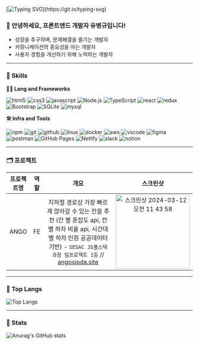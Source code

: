 
<!--
**WhyBusyy/WhyBusyy** is a ✨ _special_ ✨ repository because its `README.md` (this file) appears on your GitHub profile.

Here are some ideas to get you started:

- 🔭 I’m currently working on ...
- 🌱 I’m currently learning ...
- 👯 I’m looking to collaborate on ...
- 🤔 I’m looking for help with ...
- 💬 Ask me about ...
- 📫 How to reach me: ...
- 😄 Pronouns: ...
- ⚡ Fun fact: ...
-->

<!-- Header -->

[![Typing SVG](https://readme-typing-svg.herokuapp.com?font=Fira+Code&weight=900&size=30&pause=1000&color=24B5F7&vCenter=true&random=false&width=400&lines=%F0%9F%91%8B+Hello+World!)](https://git.io/typing-svg)

### 🙇 안녕하세요, 프론트엔드 개발자 유병규입니다!

* 성장을 추구하며, 문제해결을 즐기는 개발자
* 커뮤니케이션의 중요성을 아는 개발자
* 사용자 경험을 개선하기 위해 노력하는 개발자
  
<!-- Body -->

---  
### 🦾 Skills

**🧑‍💻 Lang and Frameworks**  

![html5](https://img.shields.io/badge/html5-E34F26.svg?&style=for-the-badge&logo=html5&logoColor=white)
![css3](https://img.shields.io/badge/css3-1572B6.svg?&style=for-the-badge&logo=css3&logoColor=white)
![javascript](https://img.shields.io/badge/javascript-F7DF1E.svg?&style=for-the-badge&logo=javascript&logoColor=white)
![Node.js](https://img.shields.io/badge/nodedotjs-339933.svg?&style=for-the-badge&logo=nodedotjs&logoColor=white) 
![TypeScript](https://img.shields.io/badge/typescript-3178C6.svg?&style=for-the-badge&logo=typescript&logoColor=white) 
![react](https://img.shields.io/badge/react-61DAFB.svg?&style=for-the-badge&logo=react&logoColor=white)
![redux](https://img.shields.io/badge/redux-764ABC.svg?&style=for-the-badge&logo=redux&logoColor=white) 
![Bootstrap](https://img.shields.io/badge/bootstrap-7952B3.svg?&style=for-the-badge&logo=bootstrap&logoColor=white) 
![SQLite](https://img.shields.io/badge/sqlite-003B57.svg?&style=for-the-badge&logo=sqlite&logoColor=white) 
![mysql](https://img.shields.io/badge/mysql-4479A1.svg?&style=for-the-badge&logo=mysql&logoColor=white)

**🛠️ Infra and Tools**

![npm](https://img.shields.io/badge/npm-CB3837.svg?&style=for-the-badge&logo=npm&logoColor=white) 
![git](https://img.shields.io/badge/git-F05032.svg?&style=for-the-badge&logo=git&logoColor=white)
![github](https://img.shields.io/badge/github-181717.svg?&style=for-the-badge&logo=github&logoColor=white)
![linux](https://img.shields.io/badge/linux-FCC624.svg?&style=for-the-badge&logo=linux&logoColor=white)
![docker](https://img.shields.io/badge/docker-2496ED.svg?&style=for-the-badge&logo=docker&logoColor=white) 
![aws](https://img.shields.io/badge/aws-232F3E.svg?&style=for-the-badge&logo=amazonaws&logoColor=white)
![vscode](https://img.shields.io/badge/vscode-007ACC.svg?&style=for-the-badge&logo=visualstudiocode&logoColor=white)
![figma](https://img.shields.io/badge/figma-F24E1E.svg?&style=for-the-badge&logo=figma&logoColor=white)
![postman](https://img.shields.io/badge/postman-FF6C37.svg?&style=for-the-badge&logo=postman&logoColor=white) 
![GitHub Pages](https://img.shields.io/badge/githubpages-222222.svg?&style=for-the-badge&logo=githubpages&logoColor=white) 
![Netlify](https://img.shields.io/badge/netlify-00C7B7.svg?&style=for-the-badge&logo=netlify&logoColor=white) 
![slack](https://img.shields.io/badge/slack-4A154B.svg?&style=for-the-badge&logo=slack&logoColor=white)
![notion](https://img.shields.io/badge/notion-000000.svg?&style=for-the-badge&logo=notion&logoColor=white)

---

### 🗂️ 프로젝트

| 프로젝트명 | 역할 | 개요 | 스크린샷 |  
|:---:|:---:|:---:|:---:|
| ANGO | FE | 지하철 경로상 가장 빠르게 앉아갈 수 있는 칸을 추천 (칸 별 혼잡도 api, 칸 별 하차 비율 api, 시간대 별 하차 인원 공공데이터 기반) - `SESAC JS풀스택 과정 팀프로젝트 1등` // [angosipda.site](https://www.angosipda.site/) | <img width="200" alt="스크린샷 2024-03-12 오전 11 43 58" src="https://github.com/WhyBusyy/WhyBusyy/assets/148039117/5a32347c-6747-4a10-85c3-1558c5639193"> |


---

### 🏅 Top Langs
![Top Langs](https://github-readme-stats.vercel.app/api/top-langs/?username=WhyBusyy&layout=compact)

---

### 📇 Stats
![Anurag's GitHub stats](https://github-readme-stats.vercel.app/api?username=WhyBusyy&show_icons=true&theme=dracula)
